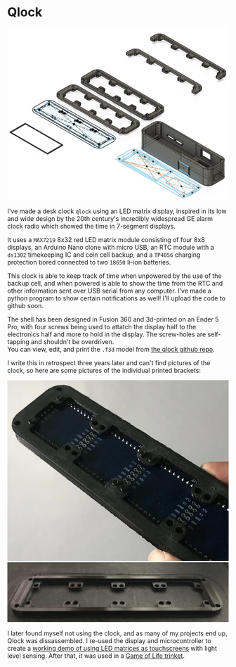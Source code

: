 # Qlock
![expanded view of clock 3d model](assets/qlock-cad.webp)

I've made a desk clock `qlock` using an LED matrix display, inspired in its low and wide design by the 20th century's incredibly widespread GE alarm clock radio which showed the time in 7-segment displays.

It uses a `MAX7219` 8x32 red LED matrix module consisting of four 8x8 displays, an Arduino Nano clone with micro USB, an RTC module with a `ds1302` timekeeping IC and coin cell backup, and a `TP4056` charging protection bored connected to two `18650` li-ion batteries.

This clock is able to keep track of time when unpowered by the use of the backup cell, and when powered is able to show the time from the RTC and other information sent over USB serial from any computer. I've made a python program to show certain notifications as well! I'll upload the code to github soon.

The shell has been designed in Fusion 360 and 3d-printed on an Ender 5 Pro, with four screws being used to attatch the display half to the electronics half and more to hold in the display. The screw-holes are self-tapping and shouldn't be overdriven.  
You can view, edit, and print the `.f3d` model from [the qlock github repo](https://github.com/AashvikTyagi/qlock/blob/main/Qlok%20v131.f3d).

I write this in retrospect three years later and can't find pictures of the clock, so here are some pictures of the individual printed brackets:

![display module in 3d printed holder](assets/qlock-display.webp)
![3d printed display module holder on printer bed](assets/qlock-print.webp)

I later found myself not using the clock, and as many of my projects end up, Qlock was dissassembled. I re-used the display and microcontroller to create a [working demo of using LED matrices as touchscreens](/#2024-05-14_Makeshift_Touch_Sensitive_LED_Matrices) with light level sensing. After that, it was used in a [Game of Life trinket](#2024-11-02_GOLWay72:_A_Conway's_Game_Of_Life_Trinket).